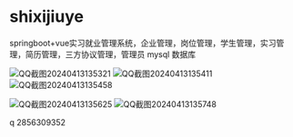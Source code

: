 # shixijiuye
springboot+vue实习就业管理系统，企业管理，岗位管理，学生管理，实习管理，简历管理，三方协议管理，管理员
mysql 数据库 

![QQ截图20240413135321](https://github.com/Qlp-source/shixijiuye/assets/66916967/52dab295-8e4d-47dc-a5f3-1902a7597421)
![QQ截图20240413135411](https://github.com/Qlp-source/shixijiuye/assets/66916967/e5cf1282-c434-4dc4-9862-2aa648bf01b2)
![QQ截图20240413135458](https://github.com/Qlp-source/shixijiuye/assets/66916967/5be4d96f-b29f-4d1f-b4e2-e508d9e2fefb)

![QQ截图20240413135625](https://github.com/Qlp-source/shixijiuye/assets/66916967/d457c32f-a842-4c7b-86a7-c34990055e37)
![QQ截图20240413135748](https://github.com/Qlp-source/shixijiuye/assets/66916967/a5f0dc66-2ee4-42d9-80eb-7c1d4a886f3f)

q 2856309352

